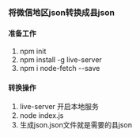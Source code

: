 ### 将微信地区json转换成县json

#### 准备工作
1. npm init 
2. npm install -g live-server
3. npm i node-fetch --save

#### 转换操作
1. live-server 开启本地服务
2. node index.js
3. 生成json.json文件就是需要的县json